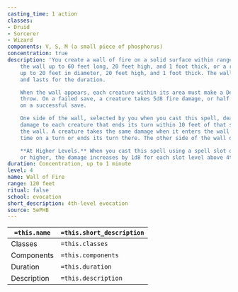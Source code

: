 ```yaml
---
casting_time: 1 action
classes:
- Druid
- Sorcerer
- Wizard
components: V, S, M (a small piece of phosphorus)
concentration: true
description: 'You create a wall of fire on a solid surface within range. You can make
    the wall up to 60 feet long, 20 feet high, and 1 foot thick, or a ringed wall
    up to 20 feet in diameter, 20 feet high, and 1 foot thick. The wall is opaque
    and lasts for the duration.

    When the wall appears, each creature within its area must make a Dexterity saving
    throw. On a failed save, a creature takes 5d8 fire damage, or half as much damage
    on a successful save.

    One side of the wall, selected by you when you cast this spell, deals 5d8 fire
    damage to each creature that ends its turn within 10 feet of that side or inside
    the wall. A creature takes the same damage when it enters the wall for the first
    time on a turn or ends its turn there. The other side of the wall deals no damage.

    **At Higher Levels.** When you cast this spell using a spell slot of 5th level
    or higher, the damage increases by 1d8 for each slot level above 4th.'
duration: Concentration, up to 1 minute
level: 4
name: Wall of Fire
range: 120 feet
ritual: false
school: evocation
short_description: 4th-level evocation
source: 5ePHB
---
```


| `=this.name` | `=this.short_description` |
| ------------ | ------------------------- |
| Classes      | `=this.classes`           |
| Components   | `=this.components`        |
| Duration     | `=this.duration`          |
| Description  | `=this.description`       |